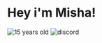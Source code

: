 # Hey i'm Misha!

![15 years old](https://img.shields.io/badge/-15years-090909?style=for-the-badge&logo=)
![discord](https://img.shields.io/badge/-w1ndr#1337-7289DA?style=for-the-badge&logo=discord)
